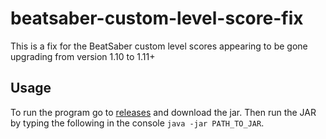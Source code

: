 # beatsaber-custom-level-score-fix
This is a fix for the BeatSaber custom level scores appearing to be gone upgrading from version 1.10 to 1.11+

## Usage
To run the program go to [releases](https://github.com/HuJohner/beatsaber-custom-level-score-fix/releases) and download the jar. Then run the JAR by typing the following in the console
``java -jar PATH_TO_JAR``.